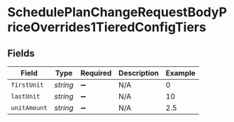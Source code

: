 # SchedulePlanChangeRequestBodyPriceOverrides1TieredConfigTiers


## Fields

| Field              | Type               | Required           | Description        | Example            |
| ------------------ | ------------------ | ------------------ | ------------------ | ------------------ |
| `firstUnit`        | *string*           | :heavy_minus_sign: | N/A                | 0                  |
| `lastUnit`         | *string*           | :heavy_minus_sign: | N/A                | 10                 |
| `unitAmount`       | *string*           | :heavy_minus_sign: | N/A                | 2.5                |
